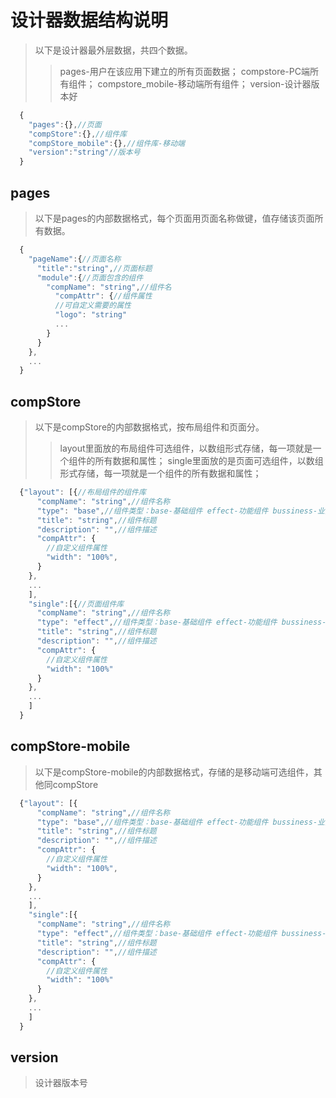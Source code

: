 # 设计器数据结构说明

  >以下是设计器最外层数据，共四个数据。
  >>pages-用户在该应用下建立的所有页面数据；
  >>compstore-PC端所有组件；
  >>compstore_mobile-移动端所有组件；
  >>version-设计器版本好

  ```js
    {
      "pages":{},//页面
      "compStore":{},//组件库
      "compStore_mobile":{},//组件库-移动端
      "version":"string"//版本号
    }
  ```

  
## pages

  >以下是pages的内部数据格式，每个页面用页面名称做键，值存储该页面所有数据。

  ```js
    {
      "pageName":{//页面名称
        "title":"string",//页面标题
        "module":{//页面包含的组件
          "compName": "string",//组件名
            "compAttr": {//组件属性
            //可自定义需要的属性
            "logo": "string"
            ...
          }
        }
      },
      ...
    }
  ```

## compStore

  >以下是compStore的内部数据格式，按布局组件和页面分。
  >>layout里面放的布局组件可选组件，以数组形式存储，每一项就是一个组件的所有数据和属性；
  >>single里面放的是页面可选组件，以数组形式存储，每一项就是一个组件的所有数据和属性；

  ```js 
    {"layout": [{//布局组件的组件库
        "compName": "string",//组件名称
        "type": "base",//组件类型：base-基础组件 effect-功能组件 bussiness-业务组件
        "title": "string",//组件标题
        "description": "",//组件描述
        "compAttr": {
          //自定义组件属性
          "width": "100%",
        }
      },
      ...
      ],
      "single":[{//页面组件库
        "compName": "string",//组件名称
        "type": "effect",//组件类型：base-基础组件 effect-功能组件 bussiness-业务组件
        "title": "string",//组件标题
        "description": "",//组件描述
        "compAttr": {
          //自定义组件属性
          "width": "100%"
        }
      },
      ...
      ]
    }
  ```

## compStore-mobile

  >以下是compStore-mobile的内部数据格式，存储的是移动端可选组件，其他同compStore

  ```js 
    {"layout": [{
        "compName": "string",//组件名称
        "type": "base",//组件类型：base-基础组件 effect-功能组件 bussiness-业务组件
        "title": "string",//组件标题
        "description": "",//组件描述
        "compAttr": {
          //自定义组件属性
          "width": "100%",
        }
      },
      ...
      ],
      "single":[{
        "compName": "string",//组件名称
        "type": "effect",//组件类型：base-基础组件 effect-功能组件 bussiness-业务组件
        "title": "string",//组件标题
        "description": "",//组件描述
        "compAttr": {
          //自定义组件属性
          "width": "100%"
        }
      },
      ...
      ]
    }
  ```

## version

  >设计器版本号